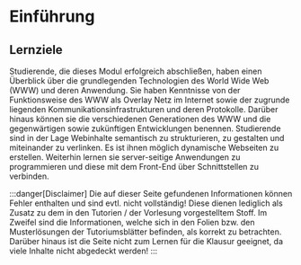 # Einführung

## Lernziele
Studierende, die dieses Modul erfolgreich abschließen, haben einen Überblick über die grundlegenden Technologien des World Wide Web (WWW) und deren Anwendung. Sie haben Kenntnisse von der Funktionsweise des WWW als Overlay Netz im Internet sowie der zugrunde liegenden Kommunikationsinfrastrukturen und deren Protokolle. Darüber hinaus können sie die verschiedenen Generationen des WWW und die gegenwärtigen sowie zukünftigen Entwicklungen benennen.
Studierende sind in der Lage Webinhalte semantisch zu strukturieren, zu gestalten und miteinander zu verlinken. Es ist ihnen möglich dynamische Webseiten zu erstellen. Weiterhin lernen sie server-seitige Anwendungen zu programmieren und diese mit dem Front-End über Schnittstellen zu verbinden.

:::danger[Disclaimer]
Die auf dieser Seite gefundenen Informationen können Fehler enthalten und sind evtl. nicht vollständig! Diese dienen lediglich als Zusatz zu dem in den Tutorien / der Vorlesung vorgestelltem Stoff. Im Zweifel sind die Informationen, welche sich in den Folien bzw. den Musterlösungen der Tutoriumsblätter befinden, als korrekt zu betrachten. Darüber hinaus ist die Seite nicht zum Lernen für die Klausur geeignet, da viele Inhalte nicht abgedeckt werden!
:::